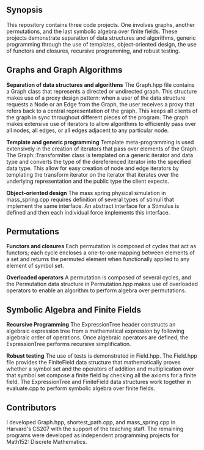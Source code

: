 ## Synopsis

<!---
At the top of the file there should be a short introduction and/ or overview that explains **what** the project is. This description should match descriptions added for package managers (Gemspec, package.json, etc.)
-->

This repository contains three code projects. One involves graphs, another permutations, and the last symbolic algebra over finite fields. These projects demonstrate separation of data structures and algorithms, generic programming through the use of templates, object-oriented design, the use of functors and closures, recursive programming, and robust testing. 

## Graphs and Graph Algorithms

<!---
A short description of the motivation behind the creation and maintenance of the project. This should explain **why** the project exists.
-->

**Separation of data structures and algorithms** 
The Graph.hpp file contains a Graph class that represents a directed or undirected graph. This structure makes use of a proxy design pattern: when a user of the data structure requests a Node or an Edge from the Graph, the user receives a proxy that refers back to a central representation of the graph. This keeps all clients of the graph in sync throughout different pieces of the program. The graph makes extensive use of iterators to allow algorithms to efficiently pass over all nodes, all edges, or all edges adjacent to any particular node.

**Template and generic programming**
Template meta-programming is used extensively in the creation of iterators that pass over elements of the Graph. The Graph::TransformIter class is templated on a generic iterator and data type and converts the type of the dereferenced iterator into the specified data type. This allow for easy creation of node and edge iterators by templating the transform iterator on the iterator that iterates over the underlying representation and the public type the client expects. 

**Object-oriented design**
The mass spring physical simulation in mass\_spring.cpp requires definition of several types of stimuli that implement the same interface. An abstract interface for a Stimulus is defined and then each individual force implements this interface. 

## Permutations

**Functors and closures**
Each permutation is composed of cycles that act as functors; each cycle encloses a one-to-one mapping between elements of a set and returns the permuted element when functionally applied to any element of symbol set. 

**Overloaded operators**
A permutation is composed of several cycles, and the Permutation data structure in Permutation.hpp makes use of overloaded operators to enable an algorithm to perform algebra over permutations.

## Symbolic Algebra and Finite Fields

**Recursive Programming**
The ExpressionTree header constructs an algebraic expression tree from a mathematical expression by following algebraic order of operations. Once algebraic operators are defined, the ExpressionTree performs recursive simplification. 

**Robust testing**
The use of tests is demonstrated in Field.hpp. The Field.hpp file provides the FiniteField data structure that mathematically proves whether a symbol set and the operators of addition and multiplication over that symbol set compose a finite field by checking all the axioms for a finite field. The ExpressionTree and FiniteField data structures work together in evaluate.cpp to perform symbolic algebra over finite fields. 


<!---
## Code Example
Show what the library does as concisely as possible, developers should be able to figure out **how** your project solves their problem by looking at the code example. Make sure the API you are showing off is obvious, and that your code is short and concise.
-->



<!---
## Installation
Provide code examples and explanations of how to get the project.
-->


<!---
## API Reference
Depending on the size of the project, if it is small and simple enough the reference docs can be added to the README. For medium size to larger projects it is important to at least provide a link to where the API reference docs live.
-->


<!---
## Tests
Describe and show how to run the tests with code examples.
-->

## Contributors

<!---
Let people know how they can dive into the project, include important links to things like issue trackers, irc, twitter accounts if applicable.
-->

I developed Graph.hpp, shortest\_path.cpp, and mass\_spring.cpp in Harvard's CS207 with the support of the teaching staff. The remaining programs were developed as independent programming projects for Math152: Discrete Mathematics. 


<!---
## License
A short snippet describing the license (MIT, Apache, etc.)
-->
